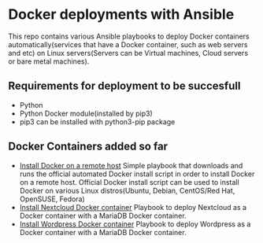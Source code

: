 # Docker deployments with Ansible

This repo contains various Ansible playbooks to deploy Docker containers automatically(services that have a Docker container, such as web servers and etc) on Linux servers(Servers can be Virtual machines, Cloud servers or bare metal machines).

## Requirements for deployment to be succesfull

- Python
- Python Docker module(installed by pip3)
- pip3 can be installed with python3-pip package

## Docker Containers added so far

- [Install Docker on a remote host](https://github.com/markonisic/Deploy-Docker-containers-with-Ansible/tree/main/install-docker-with-ansible)
Simple playbook that downloads and runs the official automated Docker install script in order to install Docker on a remote host.
Official Docker install script can be used to install Docker on various Linux distros(Ubuntu, Debian, CentOS/Red Hat, OpenSUSE, Fedora)
- [Install Nextcloud Docker container](https://github.com/markonisic/Deploy-Docker-containers-with-Ansible/tree/main/install-nextcloud-with-ansible)
Playbook to deploy Nextcloud as a Docker container with a MariaDB Docker container. 
- [Install Wordpress Docker container](https://github.com/markonisic/Deploy-Docker-containers-with-Ansible/tree/main/install-wordpress-with-ansible)
Playbook to deploy Wordpress as a Docker container with a MariaDB Docker container.
